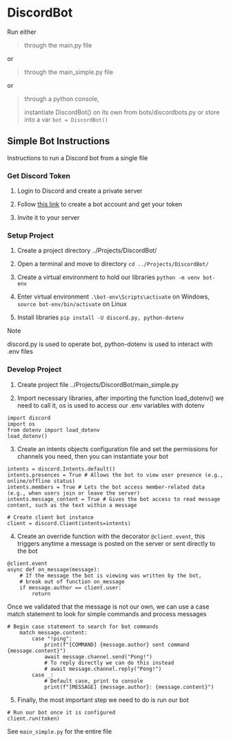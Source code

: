 # DiscordBot

Run either

> through the main.py file

or

> through the main_simple.py file

or    

> through a python console,
> 
> instantiate DiscordBot() on its own from bots/discordbots.py or store into a var `bot = DiscordBot()`

## Simple Bot Instructions

Instructions to run a Discord bot from a single file

### Get Discord Token

1. Login to Discord and create a private server

1. Follow [this link](https://discordpy.readthedocs.io/en/stable/discord.html) to create a bot account and get your token
  
3. Invite it to your server

### Setup Project

1. Create a project directory ../Projects/DiscordBot/

2. Open a terminal and move to directory `cd ../Projects/DiscordBot/`

3. Create a virtual environment to hold our libraries `python -m venv bot-env`

4. Enter virtual environment `.\bot-env\Scripts\activate` on Windows, `source bot-env/bin/activate` on Linux  

5. Install libraries `pip install -U discord.py, python-dotenv`
> [!Note]
> discord.py is used to operate bot, python-dotenv is used to interact with .env files

### Develop Project

1. Create project file ../Projects/DiscordBot/main_simple.py


2. Import necessary libraries, after importing the function load_dotenv() we need to call it, os is used to access our .env variables with dotenv
```
import discord
import os
from dotenv import load_dotenv
load_dotenv()
```

3. Create an intents objects configuration file and set the permissions for channels you need, then you can instantiate your bot
```
intents = discord.Intents.default()
intents.presences = True # Allows the bot to view user presence (e.g., online/offline status)
intents.members = True # Lets the bot access member-related data (e.g., when users join or leave the server)
intents.message_content = True # Gives the bot access to read message content, such as the text within a message

# Create client bot instance
client = discord.Client(intents=intents)
```

4. Create an override function with the decorator `@client.event`, this triggers anytime a message is posted on the server or sent directly to the bot
```
@client.event
async def on_message(message):
    # If the message the bot is viewing was written by the bot,
    # break out of function on_message
    if message.author == client.user:
        return
```

Once we validated that the message is not our own, we can use a case match statement to look for simple commands and process messages
```
# Begin case statement to search for bot commands
    match message.content:
        case "!ping":
            print(f"[COMMAND] {message.author} sent command {message.content}")
            await message.channel.send("Pong!")
            # To reply directly we can do this instead
            # await message.channel.reply("Pong!")
        case _:
            # Default case, print to console
            print(f"[MESSAGE] {message.author}: {message.content}")
```

5. Finally, the most important step we need to do is run our bot
```
# Run our bot once it is configured
client.run(token)
```

See `main_simple.py` for the entire file
